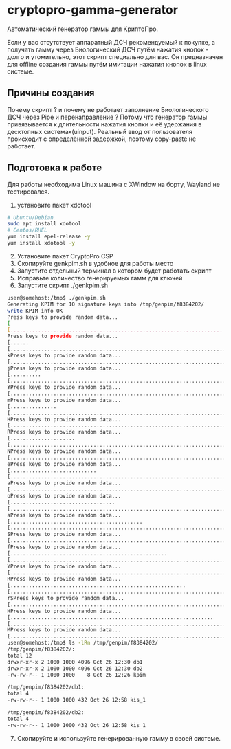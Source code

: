 # cryptopro-gamma-generator
Автоматический генератор гаммы для КриптоПро.

Если у вас отсутствует аппаратный ДСЧ рекомендуемый к покупке, а получать гамму через Биологический ДСЧ путём нажатия кнопок - долго и утомительно, этот скрипт специально для вас.
Он предназначен для offline создания гаммы путём имитации нажатия кнопок в linux системе.

## Причины создания
Почему скрипт ? и почему не работает заполнение Биологического ДСЧ через Pipe и перенаправление ?
Потому что генератор гаммы привязывается к длительности нажатия кнопки и её удержания в десктопных системах(uinput).
Реальный ввод от пользователя происходит с определённой задержкой, поэтому copy-paste не работает.

## Подготовка к работе
Для работы необходима Linux машина с XWindow на борту, Wayland не тестировался.

1. установите пакет xdotool
```bash
# Ubuntu/Debian
sudo apt install xdotool
# Centos/RHEL
yum install epel-release -y
yum install xdotool -y
```
2. Установите пакет CryptoPro CSP
3. Скопируйте genkpim.sh в удобное для работы место
4. Запустите отдельный терминал в котором будет работать скрипт
5. Исправьте количество генерируемых гамм для ключей
6. Запустите скрипт ./genkpim.sh
```bash
user@somehost:/tmp$ ./genkpim.sh
Generating KPIM for 10 signature keys into /tmp/genpim/f8384202/
write KPIM info OK
Press keys to provide random data...
[                                                                              ]Iterating
[..............................................................................]
Press keys to provide random data...
[......                                                                        ]Iterating
[..............................................................................]
kPress keys to provide random data...
[..............................................................................]
jPress keys to provide random data...
[..........                                                                    ]Iterating
[..............................................................................]
YPress keys to provide random data...
[..............................................................................]
mPress keys to provide random data...
[...............                                                               ]Iterating
[..............................................................................]
HPress keys to provide random data...
[..............................................................................]
RPress keys to provide random data...
[.....................                                                         ]Iterating
[..............................................................................]
NPress keys to provide random data...
[..............................................................................]
ePress keys to provide random data...
[............................                                                  ]Iterating
[..............................................................................]
aPress keys to provide random data...
[..............................................................................]
oPress keys to provide random data...
[..................................                                            ]Iterating
[..............................................................................]
aPress keys to provide random data...
[...........................................                                   ]Iterating
[..............................................................................]
SPress keys to provide random data...
[..............................................................................]
fPress keys to provide random data...
[...................................................                           ]Iterating
[..............................................................................]
YPress keys to provide random data...
[..............................................................................]
RPress keys to provide random data...
[.........................................................                     ]Iterating
[..............................................................................]
rSPress keys to provide random data...
[..............................................................................]
HPress keys to provide random data...
[..................................................................            ]Iterating
[..............................................................................]
MPress keys to provide random data...
[..............................................................................]
user@somehost:/tmp$ ls -lRn /tmp/genpim/f8384202/
/tmp/genpim/f8384202/:
total 12
drwxr-xr-x 2 1000 1000 4096 Oct 26 12:30 db1
drwxr-xr-x 2 1000 1000 4096 Oct 26 12:30 db2
-rw-rw-r-- 1 1000 1000    8 Oct 26 12:26 kpim

/tmp/genpim/f8384202/db1:
total 4
-rw-rw-r-- 1 1000 1000 432 Oct 26 12:58 kis_1

/tmp/genpim/f8384202/db2:
total 4
-rw-rw-r-- 1 1000 1000 432 Oct 26 12:58 kis_1
```
7. Скопируйте и используйте генерированную гамму в своей системе.
